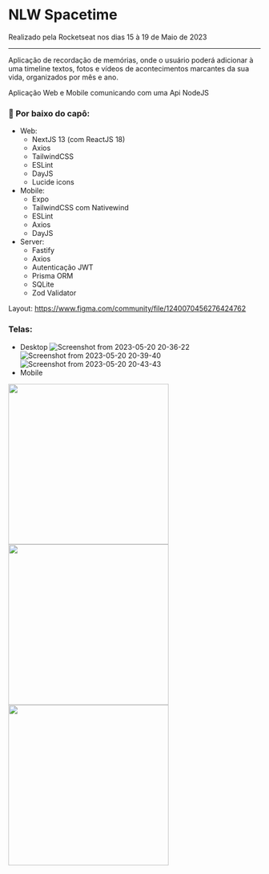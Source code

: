 # NLW Spacetime

Realizado pela Rocketseat nos dias 15 à 19 de Maio de 2023

---
Aplicação de recordação de memórias, onde o usuário poderá adicionar à uma timeline textos, fotos e vídeos de acontecimentos marcantes da sua vida, organizados por mês e ano.

Aplicação Web e Mobile comunicando com uma Api NodeJS

### 🧰 Por baixo do capô:
 - Web:
   - NextJS 13 (com ReactJS 18)
   - Axios
   - TailwindCSS
   - ESLint
   - DayJS
   - Lucide icons
 - Mobile:
   - Expo
   - TailwindCSS com Nativewind
   - ESLint
   - Axios
   - DayJS
 - Server:
   - Fastify
   - Axios
   - Autenticação JWT
   - Prisma ORM
   - SQLite
   - Zod Validator

Layout: https://www.figma.com/community/file/1240070456276424762

### Telas:
 - Desktop
 ![Screenshot from 2023-05-20 20-36-22](https://github.com/victordev13/nlw-spacetime/assets/45896324/33db0555-80f9-4990-92d5-6317c00b1cba)
 ![Screenshot from 2023-05-20 20-39-40](https://github.com/victordev13/nlw-spacetime/assets/45896324/a528a041-fc86-4c66-afde-cd42e11c5559)
 ![Screenshot from 2023-05-20 20-43-43](https://github.com/victordev13/nlw-spacetime/assets/45896324/5bd437d5-f6e7-41c7-b887-4152597a410b)
 - Mobile
  <img src="https://github.com/victordev13/nlw-spacetime/assets/45896324/c465d9b1-7c3c-4443-9df1-64abb5c945e8" width="320" />
  <img src="https://github.com/victordev13/nlw-spacetime/assets/45896324/b031b984-d0ae-4060-94f3-2a97898654aa" width="320" />
  <img src="https://github.com/victordev13/nlw-spacetime/assets/45896324/094cca87-eeec-4627-8a28-31377a050c4f" width="320" />
